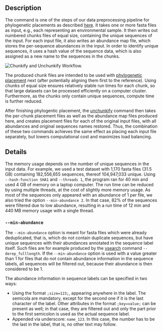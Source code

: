 ## Description

The command is one of the steps of our data preprocessing pipeline for phylogenetic placements as described [here](https://doi.org/10.1093/bioinformatics/bty767). It takes one or more fasta files as input, e.g., each representing an environmental sample. It then writes out numbered chunks files of equal size, containing the unique sequences of the input. For each input file, it also writes an abundance map file, which stores the per-sequence abundances in the input. In order to identify unique sequences, it uses a hash value of the sequence data, which is also assigned as a new name to the sequences in the chunks.

![Chunkify and Unchunkify Workflow.](https://github.com/lczech/gappa/blob/master/doc/png/workflow_chunkify.png?raw=true)

The produced chunk files are intended to be used with [phylogenetic placement](../wiki/Phylogenetic-Placement) next (after potentially aligning them first to the reference). Using chunks of equal size ensures relatively stable run times for each chunk, so that large datasets can be processed efficiently on a computer cluster. Furthermore, as the chunks only contain unique sequences, compute time is further reduced.

After finishing phylogentic placement, the [unchunkify](../wiki/Subcommand:-unchunkify) command then takes the per-chunk placement files as well as the abundance map files produced here, and creates placement files for each of the original input files, with all abundances and original sequences names restored. Thus, the combination of these two commands achieves the same effect as placing each input file separately, but lowers computational cost and maximizes load balancing.

## Details

The memory usage depends on the number of unique sequences in the input data.
For example, we used a test dataset with 1,170 fasta files (31.5 GB)
containing 182,556,655 sequences, thereof 104,947,033 unique.
Using `--hash-function SHA1` and `--threads 1`,
the program ran for 40 min and used 4 GB of memory on a laptop computer.
The run time can be reduced by using multiple threads,
at the cost of slightly more memory usage.
As most of the sequences only appeared with an abundance of 1 per file,
we also tried the option `--min-abundance 2`.
In that case, 82% of the sequences were filtered due to low abundance,
resulting in a run time of 12 min and 440 MB memory usage with a single thread.

### `--min-abundance`

The `--min-abundance` option is meant for fasta files which were already deduplicated, that is, which do not contain duplicate sequences, but have unique sequences with their abundances annotated in the sequence label itself.
Such files are for example produced by the [vsearch](https://github.com/torognes/vsearch) command `--derep_fulllength`.
If the `--min-abundance` option is used with a value greater than 1 for files that do not contain abundance information in the sequence labels, all sequences will be filtered out, because their abundance is then considered to be 1.

The abundance information in sequence labels can be specified in two ways:

  * Using the format `;size=123;`, appearing anywhere in the label. The semicola are mandatory,
    except for the second one if it is the last character of the label.
    Other attributes in the format `;key=value;` can be present as well; in that case,
    they are filtered out and only the part prior to the first semicolon is used as the actual
    sequence label.
  * Appended via underscore: `name_123`. In this case, the number has to be the last in
    the label, that is, no other text may follow.
